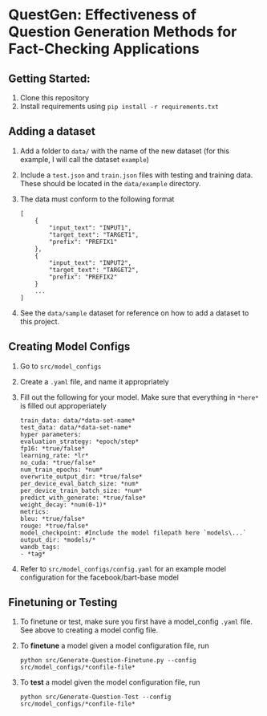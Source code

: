 # QuestGen: Effectiveness of Question Generation Methods for Fact-Checking Applications


## Getting Started:
1. Clone this repository
1. Install requirements using `pip install -r requirements.txt`

## Adding a dataset
1. Add a folder to `data/` with the name of the new dataset (for this example, I will call the dataset `example`)
1. Include a `test.json` and `train.json` files with testing and training data. These should be located in the `data/example` directory.
1. The data must conform to the following format

    ```
    [
        {
            "input_text": "INPUT1",
            "target_text": "TARGET1",
            "prefix": "PREFIX1"
        },
        {
            "input_text": "INPUT2",
            "target_text": "TARGET2",
            "prefix": "PREFIX2"
        }
        ...
    ]
    ```
1. See the `data/sample` dataset for reference on how to add a dataset to this project.

## Creating Model Configs
1. Go to `src/model_configs`
1. Create a `.yaml` file, and name it appropriately
1. Fill out the following for your model. Make sure that everything in `*here*` is filled out approperiately

    ```
    train_data: data/*data-set-name*
    test_data: data/*data-set-name*
    hyper parameters:
    evaluation_strategy: *epoch/step*
    fp16: *true/false*
    learning_rate: *lr*
    no_cuda: *true/false*
    num_train_epochs: *num*
    overwrite_output_dir: *true/false*
    per_device_eval_batch_size: *num*
    per_device_train_batch_size: *num*
    predict_with_generate: *true/false*
    weight_decay: *num(0-1)*
    metrics:
    bleu: *true/false*
    rouge: *true/false*
    model_checkpoint: #Include the model filepath here `models\...`
    output_dir: *models/*
    wandb_tags:
    - *tag*
    ```
1. Refer to `src/model_configs/config.yaml` for an example model configuration for the facebook/bart-base model

## Finetuning or Testing
1. To finetune or test, make sure you first have a model_config `.yaml` file. See above to creating a model config file.
1. To **finetune** a model given a model configuration file, run

    ```python src/Generate-Question-Finetune.py --config src/model_configs/*confile-file*```

1. To **test** a model given the model configuration file, run
    
    ```python src/Generate-Question-Test --config src/model_configs/*confile-file*```


<!-- ##Usage
Ensure that you are on a machine using CUDA.  -->
